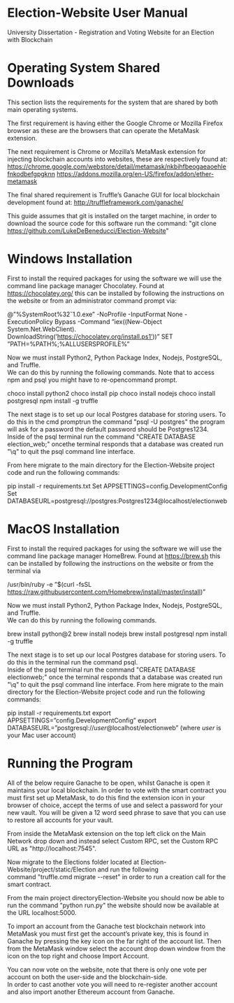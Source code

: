 # Election-Website User Manual
University Dissertation - Registration and Voting Website for an Election with Blockchain

# Operating System Shared Downloads

This section lists the requirements for the system that are shared by both main operating systems.

The first requirement is having either the Google Chrome or Mozilla Firefox browser as these are the browsers 
that can operate the MetaMask extension.

The next requirement is Chrome or Mozilla’s MetaMask extension for injecting blockchain accounts into 
websites, these are respectively found at:
https://chrome.google.com/webstore/detail/metamask/nkbihfbeogaeaoehlefnkodbefgpgknn
https://addons.mozilla.org/en-US/firefox/addon/ether-metamask

The final shared requirement is Truffle’s Ganache GUI for local blockchain development found at:
http://truffleframework.com/ganache/

This guide assumes that git is installed on the target machine, in order to download the source code for this 
software run the command:
"git clone https://github.com/LukeDeBeneducci/Election-Website"

# Windows Installation

First to install the required packages for using the software we will use the command line package manager Chocolatey. Found at
https://chocolatey.org/ this can be installed by following the instructions on the website or from an administrator command prompt via:

@”%SystemRoot%32ˇ1.0.exe”  -NoProfile  -InputFormat  None  -ExecutionPolicy  Bypass  -Command  ”iex((New-Object System.Net.WebClient).
DownloadString(’https://chocolatey.org/install.ps1’))”  SET ”PATH=%PATH%;%ALLUSERSPROFILE%”

Now  we  must  install  Python2,  Python  Package  Index,  Nodejs,  PostgreSQL,  and  Truffle.   
We  can  do this by running the following commands.  Note that to access npm and psql you might have to re-opencommand prompt.

choco install python2
choco install pip
choco install nodejs
choco install postgresql
npm install -g truffle

The next stage is to set up our local Postgres database for storing users.  To do this in the cmd promptrun the command 
"psql  -U  postgres" the program will ask for a password the default password should be Postgres1234. 
Inside of the psql terminal run the command "CREATE  DATABASE  election_web;" 
oncethe terminal responds that a database was created run "\q" to quit the psql command line interface.

From  here  migrate  to  the  main  directory  for  the  Election-Website  project  code  and  run  the  following commands:

pip install -r requirements.txt
Set APPSETTINGS=config.DevelopmentConfig
Set DATABASEURL=postgresql://postgres:Postgres1234@localhost/electionweb

# MacOS Installation

First to install the required packages for using the software we will use the command line package manager HomeBrew. 
Found at https://brew.sh this can be installed by following the instructions on the website or from the terminal via

/usr/bin/ruby -e ”$(curl -fsSL https://raw.githubusercontent.com/Homebrew/install/master/install)”

Now  we  must  install  Python2,  Python  Package  Index,  Nodejs,  PostgreSQL,  and  Truffle.   
We  can  do this by running the following commands.  

brew install python@2
brew install nodejs
brew install postgresql
npm install -g truffle

The next stage is to set up our local Postgres database for storing users.  To do this in the terminal run the command psql.  
Inside of the psql terminal run the command "CREATE DATABASE electionweb;" once the terminal responds that a database was 
created run "\q" to quit the psql command line interface. 
From  here  migrate  to  the  main  directory  for  the  Election-Website  project  code  and  run  the  following commands:

pip install -r requirements.txt
export APPSETTINGS=”config.DevelopmentConfig”
export DATABASEURL=”postgresql://*user*@localhost/electionweb”  (where *user* is your Mac user account)

# Running the Program

All of the below require Ganache to be open, whilst Ganache is open it maintains your local blockchain.
In order to vote with the smart contract you must first set up MetaMask, to do this find the extension icon in your
browser of choice, accept the terms of use and select a password for your new vault.  You will be given a 12 word seed 
phrase to save that you can use to restore all accounts for your vault.  

From inside the MetaMask extension on the top left click on the Main Network drop down and instead select Custom RPC, 
set the Custom RPC URL as "http://localhost:7545". 

Now  migrate  to  the  Elections  folder  located  at Election-Website/project/static/Election and  run  the following  
command "truffle.cmd  migrate  --reset" in  order  to  run  a  creation  call  for  the  smart  contract. 

From the main project directoryElection-Website you should now be able to run the command "python run.py" the website 
should now be available at the URL localhost:5000. 

To import an account from the Ganache test blockchain network into MetaMask you must first get the account’s private key, 
this is found in Ganache by pressing the key icon on the far right of the account list.  Then from the MetaMask window 
select the account drop down window from the icon on the top right and choose Import Account.

You can now vote on the website, note that there is only one vote per account on both the user-side and the blockchain-side.  
In order to cast another vote you will need to re-register another account and also import another Ethereum account from Ganache.

